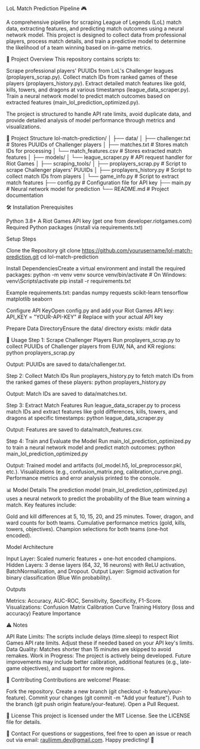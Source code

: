 LoL Match Prediction Pipeline 🎮

A comprehensive pipeline for scraping League of Legends (LoL) match data, extracting features, and predicting match outcomes using a neural network model. This project is designed to collect data from professional players, process match details, and train a predictive model to determine the likelihood of a team winning based on in-game metrics.

🚀 Project Overview
This repository contains scripts to:

Scrape professional players' PUUIDs from LoL's Challenger leagues (proplayers_scrap.py).
Collect match IDs from ranked games of these players (proplayers_history.py).
Extract detailed match features like gold, kills, towers, and dragons at various timestamps (league_data_scraper.py).
Train a neural network model to predict match outcomes based on extracted features (main_lol_prediction_optimized.py).

The project is structured to handle API rate limits, avoid duplicate data, and provide detailed analysis of model performance through metrics and visualizations.

📂 Project Structure
lol-match-prediction/
│
├── data/
│   ├── challenger.txt       # Stores PUUIDs of Challenger players
│   ├── matches.txt          # Stores match IDs for processing
│   └── match_features.csv   # Stores extracted match features
│
├── models/
│   └── league_scraper.py    # API request handler for Riot Games
│
├── scraping_tools/
│   ├── proplayers_scrap.py      # Script to scrape Challenger players' PUUIDs
│   ├── proplayers_history.py    # Script to collect match IDs from players
│   └── game_info.py             # Script to extract match features
├── config.py                # Configuration file for API key
├── main.py  # Neural network model for prediction
└── README.md                # Project documentation


🛠️ Installation
Prerequisites

Python 3.8+
A Riot Games API key (get one from developer.riotgames.com)
Required Python packages (install via requirements.txt)

Setup Steps

Clone the Repository
git clone https://github.com/yourusername/lol-match-prediction.git
cd lol-match-prediction


Install DependenciesCreate a virtual environment and install the required packages:
python -m venv venv
source venv/bin/activate  # On Windows: venv\Scripts\activate
pip install -r requirements.txt

Example requirements.txt:
pandas
numpy
requests
scikit-learn
tensorflow
matplotlib
seaborn


Configure API KeyOpen config.py and add your Riot Games API key:
API_KEY = "YOUR-API-KEY"  # Replace with your actual API key


Prepare Data DirectoryEnsure the data/ directory exists:
mkdir data




📜 Usage
Step 1: Scrape Challenger Players
Run proplayers_scrap.py to collect PUUIDs of Challenger players from EUW, NA, and KR regions:
python proplayers_scrap.py


Output: PUUIDs are saved to data/challenger.txt.

Step 2: Collect Match IDs
Run proplayers_history.py to fetch match IDs from the ranked games of these players:
python proplayers_history.py


Output: Match IDs are saved to data/matches.txt.

Step 3: Extract Match Features
Run league_data_scraper.py to process match IDs and extract features like gold differences, kills, towers, and dragons at specific timestamps:
python league_data_scraper.py


Output: Features are saved to data/match_features.csv.

Step 4: Train and Evaluate the Model
Run main_lol_prediction_optimized.py to train a neural network model and predict match outcomes:
python main_lol_prediction_optimized.py


Output:
Trained model and artifacts (lol_model.h5, lol_preprocessor.pkl, etc.).
Visualizations (e.g., confusion_matrix.png, calibration_curve.png).
Performance metrics and error analysis printed to the console.




📊 Model Details
The prediction model (main_lol_prediction_optimized.py) uses a neural network to predict the probability of the Blue team winning a match. Key features include:

Gold and kill differences at 5, 10, 15, 20, and 25 minutes.
Tower, dragon, and ward counts for both teams.
Cumulative performance metrics (gold, kills, towers, objectives).
Champion selections for both teams (one-hot encoded).

Model Architecture

Input Layer: Scaled numeric features + one-hot encoded champions.
Hidden Layers: 3 dense layers (64, 32, 16 neurons) with ReLU activation, BatchNormalization, and Dropout.
Output Layer: Sigmoid activation for binary classification (Blue Win probability).

Outputs

Metrics: Accuracy, AUC-ROC, Sensitivity, Specificity, F1-Score.
Visualizations:
Confusion Matrix
Calibration Curve
Training History (loss and accuracy)
Feature Importance




⚠️ Notes

API Rate Limits: The scripts include delays (time.sleep) to respect Riot Games API rate limits. Adjust these if needed based on your API key's limits.
Data Quality: Matches shorter than 15 minutes are skipped to avoid remakes.
Work in Progress: The project is actively being developed. Future improvements may include better calibration, additional features (e.g., late-game objectives), and support for more regions.


🤝 Contributing
Contributions are welcome! Please:

Fork the repository.
Create a new branch (git checkout -b feature/your-feature).
Commit your changes (git commit -m "Add your feature").
Push to the branch (git push origin feature/your-feature).
Open a Pull Request.


📝 License
This project is licensed under the MIT License. See the LICENSE file for details.

📧 Contact
For questions or suggestions, feel free to open an issue or reach out via email: rauljimm.dev@gmail.com.
Happy predicting! 🎉
